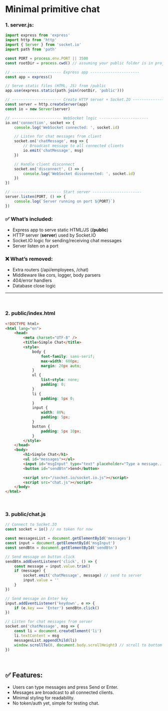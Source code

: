 # Minimal primitive chat

### **1. server.js:**

```js
import express from 'express'
import http from 'http'
import { Server } from 'socket.io'
import path from 'path'

const PORT = process.env.PORT || 3500
const rootDir = process.cwd() // assuming your public folder is in project root

// ---------------------- Express app ----------------------
const app = express()

// Serve static files (HTML, JS) from /public
app.use(express.static(path.join(rootDir, 'public')))

// ---------------------- Create HTTP server + Socket.IO ----------------------
const server = http.createServer(app)
const io = new Server(server)

// ---------------------- WebSocket logic ----------------------
io.on('connection', socket => {
	console.log('WebSocket connected: ', socket.id)

	// Listen for chat messages from client
	socket.on('chatMessage', msg => {
		// Broadcast message to all connected clients
		io.emit('chatMessage', msg)
	})

	// Handle client disconnect
	socket.on('disconnect', () => {
		console.log('WebSocket disconnected: ', socket.id)
	})
})

// ---------------------- Start server ----------------------
server.listen(PORT, () => {
	console.log(`Server running on port ${PORT}`)
})
```

### ✅ What’s included:

- Express app to serve static HTML/JS (**/public**)
- HTTP server (**server**) used by Socket.IO
- Socket.IO logic for sending/receiving chat messages
- Server listen on a port

### ❌ What’s removed:

- Extra routers (/api/employees, /chat)
- Middleware like cors, logger, body parsers
- 404/error handlers
- Database close logic

---

<br />

### **2. public/index.html**

```html
<!DOCTYPE html>
<html lang="en">
	<head>
		<meta charset="UTF-8" />
		<title>Simple Chat</title>
		<style>
			body {
				font-family: sans-serif;
				max-width: 600px;
				margin: 20px auto;
			}
			ul {
				list-style: none;
				padding: 0;
			}
			li {
				padding: 5px 0;
			}
			input {
				width: 80%;
				padding: 5px;
			}
			button {
				padding: 5px 10px;
			}
		</style>
	</head>
	<body>
		<h1>Simple Chat</h1>
		<ul id="messages"></ul>
		<input id="msgInput" type="text" placeholder="Type a message..." />
		<button id="sendBtn">Send</button>

		<script src="/socket.io/socket.io.js"></script>
		<script src="chat.js"></script>
	</body>
</html>
```

<br />

### **3. public/chat.js**

```js
// Connect to Socket.IO
const socket = io() // no token for now

const messagesList = document.getElementById('messages')
const input = document.getElementById('msgInput')
const sendBtn = document.getElementById('sendBtn')

// Send message on button click
sendBtn.addEventListener('click', () => {
	const message = input.value.trim()
	if (message) {
		socket.emit('chatMessage', message) // send to server
		input.value = ''
	}
})

// Send message on Enter key
input.addEventListener('keydown', e => {
	if (e.key === 'Enter') sendBtn.click()
})

// Listen for chat messages from server
socket.on('chatMessage', msg => {
	const li = document.createElement('li')
	li.textContent = msg
	messagesList.appendChild(li)
	window.scrollTo(0, document.body.scrollHeight) // scroll to bottom
})
```

<br />

## ✅ Features:

- Users can type messages and press Send or Enter.
- Messages are broadcast to all connected clients.
- Minimal styling for readability.
- No token/auth yet, simple for testing chat.
